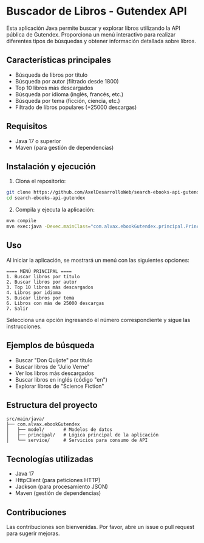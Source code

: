 # Buscador de Libros - Gutendex API

Esta aplicación Java permite buscar y explorar libros utilizando la API pública de Gutendex. Proporciona un menú interactivo para realizar diferentes tipos de búsquedas y obtener información detallada sobre libros.

## Características principales

- Búsqueda de libros por título
- Búsqueda por autor (filtrado desde 1800)
- Top 10 libros más descargados
- Búsqueda por idioma (inglés, francés, etc.)
- Búsqueda por tema (ficción, ciencia, etc.)
- Filtrado de libros populares (+25000 descargas)

## Requisitos

- Java 17 o superior
- Maven (para gestión de dependencias)

## Instalación y ejecución

1. Clona el repositorio:
```bash
git clone https://github.com/AxelDesarrolloWeb/search-ebooks-api-gutendex.git
cd search-ebooks-api-gutendex
```

2. Compila y ejecuta la aplicación:
```bash
mvn compile
mvn exec:java -Dexec.mainClass="com.alvax.ebookGutendex.principal.Principal"
```

## Uso

Al iniciar la aplicación, se mostrará un menú con las siguientes opciones:

```
==== MENÚ PRINCIPAL ====
1. Buscar libros por título
2. Buscar libros por autor
3. Top 10 libros más descargados
4. Libros por idioma
5. Buscar libros por tema
6. Libros con más de 25000 descargas
7. Salir
```

Selecciona una opción ingresando el número correspondiente y sigue las instrucciones.

## Ejemplos de búsqueda

- Buscar "Don Quijote" por título
- Buscar libros de "Julio Verne"
- Ver los libros más descargados
- Buscar libros en inglés (código "en")
- Explorar libros de "Science Fiction"

## Estructura del proyecto

```
src/main/java/
├── com.alvax.ebookGutendex
│   ├── model/       # Modelos de datos
│   ├── principal/   # Lógica principal de la aplicación
│   └── service/     # Servicios para consumo de API
```

## Tecnologías utilizadas

- Java 17
- HttpClient (para peticiones HTTP)
- Jackson (para procesamiento JSON)
- Maven (gestión de dependencias)

## Contribuciones

Las contribuciones son bienvenidas. Por favor, abre un issue o pull request para sugerir mejoras.
